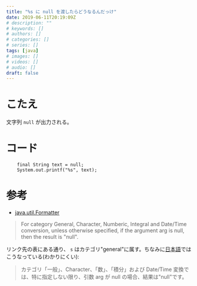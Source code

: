 ```yaml
---
title: "%s に null を渡したらどうなるんだっけ"
date: 2019-06-11T20:19:09Z
# description: ""
# keywords: []
# authors: []
# categories: []
# series: []
tags: [java]
# images: []
# videos: []
# audio: []
draft: false
---
```


# こたえ

文字列 `null` が出力される。

# コード

        final String text = null;
        System.out.printf("%s", text);

# 参考

- [java.util.Formatter](https://docs.oracle.com/en/java/javase/12/docs/api/java.base/java/util/Formatter.html)

> For category General, Character, Numberic, Integral and Date/Time conversion, unless otherwise specified, if the argument arg is null, then the result is "null".

リンク先の表にある通り、 `s` はカテゴリ"general"に属す。ちなみに[日本語](https://docs.oracle.com/javase/jp/12/docs/api/java.base/java/util/Formatter.html#syntax)ではこうなっている(わかりにくい):

> カテゴリ「一般」、Character、「数」、「積分」および Date/Time 変換では、特に指定しない限り、引数 arg が null の場合、結果は"null"です。
